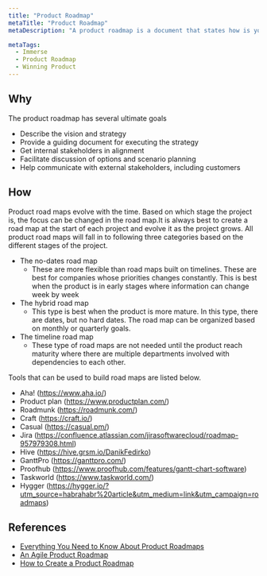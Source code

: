 ```yaml
---
title: "Product Roadmap"
metaTitle: "Product Roadmap"
metaDescription: "A product roadmap is a document that states how is your business going to execute the strategy in order to achieve the goals and the vision of your company"

metaTags:
  - Immerse
  - Product Roadmap
  - Winning Product 
---
```



## Why
The product roadmap has several ultimate goals

- Describe the vision and strategy
- Provide a guiding document for executing the strategy
- Get internal stakeholders in alignment
- Facilitate discussion of options and scenario planning
- Help communicate with external stakeholders, including customers

## How
Product road maps evolve with the time. Based on which stage the project is, the focus can be changed in the road map.It is always best to create a road map at the start of each project and evolve it as the project grows. All product road maps will fall in to following three categories based on the different stages of the project.

- The no-dates road map
  - These are more flexible than road maps built on timelines. These are best for companies whose priorities changes constantly. This is best when the product is in early stages where information can change week by week
- The hybrid road map
  - This type is best when the product is more mature. In this type, there are dates, but no hard dates. The road map can be organized based on monthly or quarterly goals.
- The timeline road map
  - These type of road maps are not needed until the product reach maturity where there are multiple departments involved with dependencies to each other.

Tools that can be used to build road maps are listed below.

- Aha! (https://www.aha.io/)
- Product plan (https://www.productplan.com/)
- Roadmunk (https://roadmunk.com/)
- Craft (https://craft.io/)
- Casual (https://casual.pm/)
- Jira (https://confluence.atlassian.com/jirasoftwarecloud/roadmap-957979308.html)
- Hive (https://hive.grsm.io/DanikFedirko)
- GanttPro (https://ganttpro.com/)
- Proofhub (https://www.proofhub.com/features/gantt-chart-software)
- Taskworld (https://www.taskworld.com/)
- Hygger (https://hygger.io/?utm_source=habrahabr%20article&utm_medium=link&utm_campaign=roadmaps)

## References

- [Everything You Need to Know About Product Roadmaps](https://www.productplan.com/what-is-a-product-roadmap/)
- [An Agile Product Roadmap](https://www.romanpichler.com/blog/10-tips-creating-agile-product-roadmap/)
- [How to Create a Product Roadmap](https://roadmunk.com/guides/how-to-create-a-product-roadmap/)
